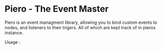 Piero - The Event Master 
=====

Piero is an event managment library, allowing you to bind custom events to nodes, 
and listeners to their trigers. All of which are kept track of in pieros instance.

Usage : 
```javascript

```